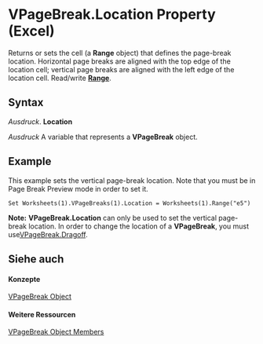 
# VPageBreak.Location Property (Excel)

Returns or sets the cell (a  **Range** object) that defines the page-break location. Horizontal page breaks are aligned with the top edge of the location cell; vertical page breaks are aligned with the left edge of the location cell. Read/write **[Range](b8207778-0dcc-4570-1234-f130532cc8cd.md)**.


## Syntax

 _Ausdruck_. **Location**

 _Ausdruck_ A variable that represents a **VPageBreak** object.


## Example

 This example sets the vertical page-break location. Note that you must be in Page Break Preview mode in order to set it.


```
Set Worksheets(1).VPageBreaks(1).Location = Worksheets(1).Range("e5")
```

 **Note:** **VPageBreak.Location** can only be used to set the vertical page-break location. In order to change the location of a **VPageBreak**, you must use[VPageBreak.Dragoff](93e169e8-e2d6-4cca-bd82-2d11fdc1ae4c.md).


## Siehe auch


#### Konzepte


[VPageBreak Object](0b37bdc0-b7e2-2b3f-ba6c-853cbbb67837.md)
#### Weitere Ressourcen


[VPageBreak Object Members](http://msdn.microsoft.com/library/d6d29663-7922-a736-8964-730815c46e07%28Office.15%29.aspx)